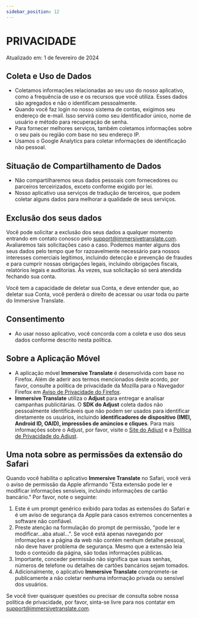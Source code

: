 ```yaml
---
sidebar_position: 12
---
```


# PRIVACIDADE

Atualizado em: 1 de fevereiro de 2024

## Coleta e Uso de Dados

- Coletamos informações relacionadas ao seu uso do nosso aplicativo, como a frequência de uso e os recursos que você utiliza. Esses dados são agregados e não o identificam pessoalmente.
- Quando você faz login no nosso sistema de contas, exigimos seu endereço de e-mail. Isso servirá como seu identificador único, nome de usuário e método para recuperação de senha.
- Para fornecer melhores serviços, também coletamos informações sobre o seu país ou região com base no seu endereço IP.
- Usamos o Google Analytics para coletar informações de identificação não pessoal.

## Situação de Compartilhamento de Dados

- Não compartilharemos seus dados pessoais com fornecedores ou parceiros terceirizados, exceto conforme exigido por lei.
- Nosso aplicativo usa serviços de tradução de terceiros, que podem coletar alguns dados para melhorar a qualidade de seus serviços.

## Exclusão dos seus dados

Você pode solicitar a exclusão dos seus dados a qualquer momento entrando em contato conosco pelo support@immersivetranslate.com. Avaliaremos tais solicitações caso a caso. Podemos manter alguns dos seus dados pelo tempo que for razoavelmente necessário para nossos interesses comerciais legítimos, incluindo detecção e prevenção de fraudes e para cumprir nossas obrigações legais, incluindo obrigações fiscais, relatórios legais e auditorias. Às vezes, sua solicitação só será atendida fechando sua conta.

Você tem a capacidade de deletar sua Conta, e deve entender que, ao deletar sua Conta, você perderá o direito de acessar ou usar toda ou parte do Immersive Translate.

## Consentimento

- Ao usar nosso aplicativo, você concorda com a coleta e uso dos seus dados conforme descrito nesta política.

## Sobre a Aplicação Móvel

- A aplicação móvel **Immersive Translate** é desenvolvida com base no Firefox. Além de aderir aos termos mencionados deste acordo, por favor, consulte a política de privacidade da Mozilla para o Navegador Firefox em [Aviso de Privacidade do Firefox](https://www.mozilla.org/privacy/firefox/).
- **Immersive Translate** utiliza o **Adjust** para entregar e analisar campanhas publicitárias. O **SDK do Adjust** coleta dados não pessoalmente identificáveis que não podem ser usados para identificar diretamente os usuários, incluindo **identificadores de dispositivo (IMEI, Android ID, OAID), impressões de anúncios e cliques**. Para mais informações sobre o Adjust, por favor, visite o [Site do Adjust](https://www.adjust.com/) e a [Política de Privacidade do Adjust](https://www.adjust.com/terms/privacy-policy/).

## Uma nota sobre as permissões da extensão do Safari

Quando você habilita o aplicativo **Immersive Translate** no Safari, você verá o aviso de permissão da Apple afirmando "Esta extensão pode ler e modificar informações sensíveis, incluindo informações de cartão bancário."
Por favor, note o seguinte:

1. Este é um prompt genérico exibido para todas as extensões do Safari e é um aviso de segurança da Apple para casos extremos concernentes a software não confiável.
2. Preste atenção na formulação do prompt de permissão, "pode ler e modificar...aba atual...". Se você está apenas navegando por informações e a página da web não contém nenhum detalhe pessoal, não deve haver problema de segurança. Mesmo que a extensão leia todo o conteúdo da página, são todas informações públicas.
3. Importante, conceder permissão não significa que suas senhas, números de telefone ou detalhes de cartões bancários sejam tomados.
4. Adicionalmente, o aplicativo **Immersive Translate** compromete-se publicamente a não coletar nenhuma informação privada ou sensível dos usuários.

Se você tiver quaisquer questões ou precisar de consulta sobre nossa política de privacidade, por favor, sinta-se livre para nos contatar em support@immersivetranslate.com.
